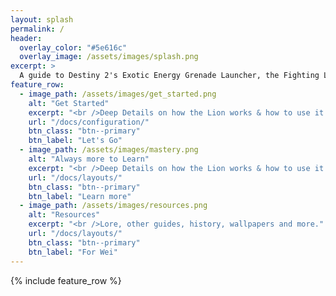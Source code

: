 ```yaml
---
layout: splash
permalink: /
header:
  overlay_color: "#5e616c"
  overlay_image: /assets/images/splash.png
excerpt: >
  A guide to Destiny 2's Exotic Energy Grenade Launcher, the Fighting Lion.<br />
feature_row:
  - image_path: /assets/images/get_started.png
    alt: "Get Started"
    excerpt: "<br />Deep Details on how the Lion works & how to use it."
    url: "/docs/configuration/"
    btn_class: "btn--primary"
    btn_label: "Let's Go"
  - image_path: /assets/images/mastery.png
    alt: "Always more to Learn"
    excerpt: "<br />Deep Details on how the Lion works & how to use it."
    url: "/docs/layouts/"
    btn_class: "btn--primary"
    btn_label: "Learn more"
  - image_path: /assets/images/resources.png
    alt: "Resources"
    excerpt: "<br />Lore, other guides, history, wallpapers and more."
    url: "/docs/layouts/"
    btn_class: "btn--primary"
    btn_label: "For Wei"
---
```


{% include feature_row %}
